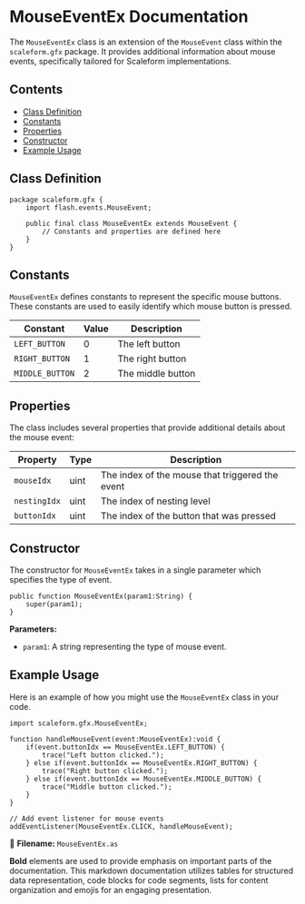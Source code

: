 # MouseEventEx Documentation

The `MouseEventEx` class is an extension of the `MouseEvent` class within the `scaleform.gfx` package. It provides additional information about mouse events, specifically tailored for Scaleform implementations.

## Contents
- [Class Definition](#class-definition)
- [Constants](#constants)
- [Properties](#properties)
- [Constructor](#constructor)
- [Example Usage](#example-usage)

## Class Definition

```as3
package scaleform.gfx {
    import flash.events.MouseEvent;

    public final class MouseEventEx extends MouseEvent {
        // Constants and properties are defined here
    }
}
```

## Constants

`MouseEventEx` defines constants to represent the specific mouse buttons. These constants are used to easily identify which mouse button is pressed.

| Constant         | Value | Description       |
| ---------------- | ----- | ----------------- |
| `LEFT_BUTTON`    | 0     | The left button   |
| `RIGHT_BUTTON`   | 1     | The right button  |
| `MIDDLE_BUTTON`  | 2     | The middle button |

## Properties

The class includes several properties that provide additional details about the mouse event:

| Property    | Type  | Description                                     |
| ----------- | ----- | ----------------------------------------------- |
| `mouseIdx`  | uint  | The index of the mouse that triggered the event |
| `nestingIdx`| uint  | The index of nesting level                      |
| `buttonIdx` | uint  | The index of the button that was pressed        |

## Constructor

The constructor for `MouseEventEx` takes in a single parameter which specifies the type of event.

```as3
public function MouseEventEx(param1:String) {
    super(param1);
}
```

**Parameters:**
- `param1`: A string representing the type of mouse event.

## Example Usage

Here is an example of how you might use the `MouseEventEx` class in your code.

```as3
import scaleform.gfx.MouseEventEx;

function handleMouseEvent(event:MouseEventEx):void {
    if(event.buttonIdx == MouseEventEx.LEFT_BUTTON) {
        trace("Left button clicked.");
    } else if(event.buttonIdx == MouseEventEx.RIGHT_BUTTON) {
        trace("Right button clicked.");
    } else if(event.buttonIdx == MouseEventEx.MIDDLE_BUTTON) {
        trace("Middle button clicked.");
    }
}

// Add event listener for mouse events
addEventListener(MouseEventEx.CLICK, handleMouseEvent);
```

📝 **Filename:** `MouseEventEx.as`

**Bold** elements are used to provide emphasis on important parts of the documentation. This markdown documentation utilizes tables for structured data representation, code blocks for code segments, lists for content organization and emojis for an engaging presentation.
